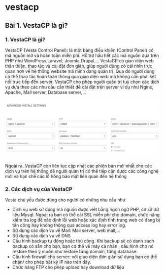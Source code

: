 # vestacp

## Bài 1. VestaCP là gì? 

### 1. VestaCP là gì?

VestaCP (Vesta Control Panel): là một bảng điều khiển (Control Panel) có mã nguồn mở và hoàn toàn miễn phí. Hỗ trợ hầu hết các mã nguồn dựa trên  PHP như WordPress,Laravel, Joomla,Drupal,... VestaCP có giao diện web thân thiện, thao tác và cài đặt đơn giản, giúp người dùng có cái nhìn trực quan hơn về hệ thống website mà mình đang quản trị. Qua đó người dùng có thể thao tác hoàn toàn  thông qua giao diện web mà không cần phải kết nối trực tiếp đến server. VestaCP cho phép người quản trị tuỳ chọn các dịch vụ dựa theo các nhu cầu cần thiết để cài đặt trên server ví dụ như Nginx, Apache, Mail server, Database server,... 

<img src="https://github.com/Thanhvnx/picture/blob/master/install.png">

Ngoài ra, VestaCP còn liên tục cập nhật các phiên bản mới nhất cho các dịch vụ trên hệ thống để người quản trị có thể tiếp cận được các công nghệ mới và hạn chế các lỗ hổng bảo mật liên quan đến hệ thống 

### 2. Các dịch vụ của VestaCP
Vesta chủ yếu được dùng cho người có những nhu cầu như: 
- Dịch vụ web sử dụng mã nguồn được viết bằng ngôn ngữ PHP, cơ sở dữ liệu Mysql. Ngoài ra bạn có thể cài SSL miễn phí cho domain, chức năng kiểm tra log để xác định lỗi web hoặc xác định tình trạng web có đang bị tấn công hay không thông qua access log hay error log.
- Sử dụng các dịch vụ  về Mail: Mail server, web mail,…
- Sử dụng các dịch vụ về DNS
- Cấu hình backup tự động hoặc thủ công. Khi backup sẽ có danh sách backup có sẵn cho bạn, bạn có thể về máy cá nhân , cấu hình cho nó restore theo ý muốn như restore từng domain, từng database.
- Cấu hình firewall cho server: với giao diện đơn giản  sử dụng bạn có thể chặn/ cho phép bất kỳ IP nào trên đây.
- Chức năng FTP cho phép upload hay download dữ liệu


